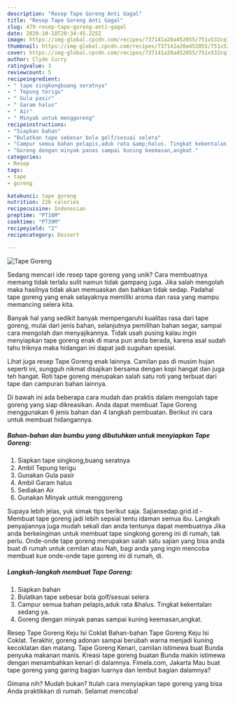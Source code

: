 ```yaml
---
description: "Resep Tape Goreng Anti Gagal"
title: "Resep Tape Goreng Anti Gagal"
slug: 479-resep-tape-goreng-anti-gagal
date: 2020-10-18T20:34:45.225Z
image: https://img-global.cpcdn.com/recipes/737141a20a452055/751x532cq70/tape-goreng-foto-resep-utama.jpg
thumbnail: https://img-global.cpcdn.com/recipes/737141a20a452055/751x532cq70/tape-goreng-foto-resep-utama.jpg
cover: https://img-global.cpcdn.com/recipes/737141a20a452055/751x532cq70/tape-goreng-foto-resep-utama.jpg
author: Clyde Curry
ratingvalue: 3
reviewcount: 5
recipeingredient:
- " tape singkongbuang seratnya"
- " Tepung terigu"
- " Gula pasir"
- " Garam halus"
- " Air"
- " Minyak untuk menggoreng"
recipeinstructions:
- "Siapkan bahan"
- "Bulatkan tape sebesar bola golf/sesuai selera"
- "Campur semua bahan pelapis,aduk rata &amp;halus. Tingkat kekentalan sedang ya."
- "Goreng dengan minyak panas sampai kuning keemasan,angkat."
categories:
- Resep
tags:
- tape
- goreng

katakunci: tape goreng 
nutrition: 226 calories
recipecuisine: Indonesian
preptime: "PT16M"
cooktime: "PT39M"
recipeyield: "2"
recipecategory: Dessert

---
```



![Tape Goreng](https://img-global.cpcdn.com/recipes/737141a20a452055/751x532cq70/tape-goreng-foto-resep-utama.jpg)

Sedang mencari ide resep tape goreng yang unik? Cara membuatnya memang tidak terlalu sulit namun tidak gampang juga. Jika salah mengolah maka hasilnya tidak akan memuaskan dan bahkan tidak sedap. Padahal tape goreng yang enak selayaknya memiliki aroma dan rasa yang mampu memancing selera kita.

Banyak hal yang sedikit banyak mempengaruhi kualitas rasa dari tape goreng, mulai dari jenis bahan, selanjutnya pemilihan bahan segar, sampai cara mengolah dan menyajikannya. Tidak usah pusing kalau ingin menyiapkan tape goreng enak di mana pun anda berada, karena asal sudah tahu triknya maka hidangan ini dapat jadi suguhan spesial.

Lihat juga resep Tape Goreng enak lainnya. Camilan pas di musim hujan seperti ini, sungguh nikmat disajikan bersama dengan kopi hangat dan juga teh hangat. Roti tape goreng merupakan salah satu roti yang terbuat dari tape dan campuran bahan lainnya.


Di bawah ini ada beberapa cara mudah dan praktis dalam mengolah tape goreng yang siap dikreasikan. Anda dapat membuat Tape Goreng menggunakan 6 jenis bahan dan 4 langkah pembuatan. Berikut ini cara untuk membuat hidangannya.

<!--inarticleads1-->

##### Bahan-bahan dan bumbu yang dibutuhkan untuk menyiapkan Tape Goreng:

1. Siapkan  tape singkong,buang seratnya
1. Ambil  Tepung terigu
1. Gunakan  Gula pasir
1. Ambil  Garam halus
1. Sediakan  Air
1. Gunakan  Minyak untuk menggoreng


Supaya lebih jelas, yuk simak tips berikut saja. Sajiansedap.grid.id - Membuat tape goreng jadi lebih sepsial tentu idaman semua ibu. Langkah penyajiannya juga mudah sekali dan anda tentunya dapat membuatnya Jika anda berkeinginan untuk membuat tape singkong goreng ini di rumah, tak perlu. Onde-onde tape goreng merupakan salah satu sajian yang bisa anda buat di rumah untuk cemilan atau Nah, bagi anda yang ingin mencoba membuat kue onde-onde tape goreng ini di rumah, di. 

<!--inarticleads2-->

##### Langkah-langkah membuat Tape Goreng:

1. Siapkan bahan
1. Bulatkan tape sebesar bola golf/sesuai selera
1. Campur semua bahan pelapis,aduk rata &amp;halus. Tingkat kekentalan sedang ya.
1. Goreng dengan minyak panas sampai kuning keemasan,angkat.


Resep Tape Goreng Keju Isi Coklat Bahan-bahan Tape Goreng Keju Isi Coklat. Terakhir, goreng adonan sampai berubah warna menjadi kuning kecoklatan dan matang. Tape Goreng Kenari, camilan istimewa buat Bunda penyuka makanan manis. Kreasi tape goreng buatan Bunda makin istimewa dengan menambahkan kenari di dalamnya. Fimela.com, Jakarta Mau buat tape goreng yang garing bagian luarnya dan lembut bagian dalamnya? 

Gimana nih? Mudah bukan? Itulah cara menyiapkan tape goreng yang bisa Anda praktikkan di rumah. Selamat mencoba!
